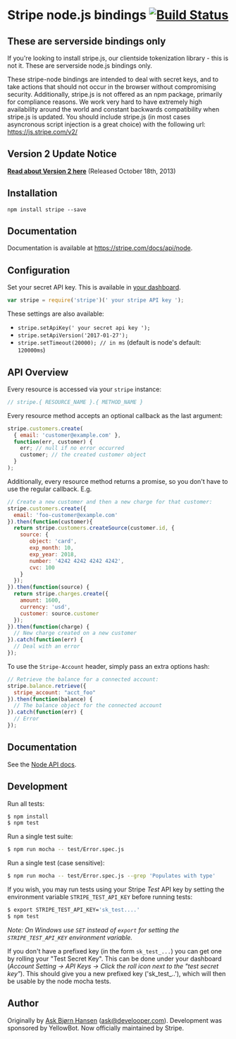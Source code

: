 # Stripe node.js bindings [![Build Status](https://travis-ci.org/stripe/stripe-node.png?branch=master)](https://travis-ci.org/stripe/stripe-node)

## These are serverside bindings only

If you're looking to install stripe.js, our clientside tokenization library - this is not it. These are serverside node.js bindings only.

These stripe-node bindings are intended to deal with secret keys, and to take actions that should not occur in the browser without compromising security. Additionally, stripe.js is not offered as an npm package, primarily for compliance reasons. We work very hard to have extremely high availability around the world and constant backwards compatibility when stripe.js is updated. You should include stripe.js (in most cases asyncronous script injection is a great choice) with the following url: https://js.stripe.com/v2/

## Version 2 Update Notice

**[Read about Version 2 here](https://github.com/stripe/stripe-node/wiki/Version-2)** (Released October 18th, 2013)

## Installation

`npm install stripe --save`

## Documentation

Documentation is available at https://stripe.com/docs/api/node.

## Configuration

Set your secret API key. This is available in [your dashboard](https://dashboard.stripe.com/account/apikeys).

```js
var stripe = require('stripe')(' your stripe API key ');
```

These settings are also available:

 * `stripe.setApiKey(' your secret api key ');`
 * `stripe.setApiVersion('2017-01-27');`
 * `stripe.setTimeout(20000); // in ms` (default is node's default: `120000ms`)

## API Overview

Every resource is accessed via your `stripe` instance:

```js
// stripe.{ RESOURCE_NAME }.{ METHOD_NAME }
```

Every resource method accepts an optional callback as the last argument:

```js
stripe.customers.create(
  { email: 'customer@example.com' },
  function(err, customer) {
    err; // null if no error occurred
    customer; // the created customer object
  }
);
```

Additionally, every resource method returns a promise, so you don't have to use the regular callback. E.g.

```js
// Create a new customer and then a new charge for that customer:
stripe.customers.create({
  email: 'foo-customer@example.com'
}).then(function(customer){
  return stripe.customers.createSource(customer.id, {
    source: {
       object: 'card',
       exp_month: 10,
       exp_year: 2018,
       number: '4242 4242 4242 4242',
       cvc: 100
    }
  });
}).then(function(source) {
  return stripe.charges.create({
    amount: 1600,
    currency: 'usd',
    customer: source.customer
  });
}).then(function(charge) {
  // New charge created on a new customer
}).catch(function(err) {
  // Deal with an error
});
```

To use the `Stripe-Account` header, simply pass an extra options hash:

```js
// Retrieve the balance for a connected account:
stripe.balance.retrieve({
  stripe_account: "acct_foo"
}).then(function(balance) {
  // The balance object for the connected account
}).catch(function(err) {
  // Error
});
```

## Documentation

See the [Node API docs](https://stripe.com/docs/api/node#intro).

## Development

Run all tests:

```bash
$ npm install
$ npm test
```

Run a single test suite:

```bash
$ npm run mocha -- test/Error.spec.js
```

Run a single test (case sensitive):

```bash
$ npm run mocha -- test/Error.spec.js --grep 'Populates with type'
```

If you wish, you may run tests using your Stripe *Test* API key by setting the environment variable `STRIPE_TEST_API_KEY` before running tests:

```bash
$ export STRIPE_TEST_API_KEY='sk_test....'
$ npm test
```

*Note: On Windows use `SET` instead of `export` for setting the `STRIPE_TEST_API_KEY` environment variable.*

If you don't have a prefixed key (in the form `sk_test_...`) you can get one by rolling your "Test Secret Key". This can be done under your dashboard (*Account Setting -> API Keys -> Click the roll icon next to the "test secret key"*). This should give you a new prefixed key ('sk_test_..'), which will then be usable by the node mocha tests.

## Author

Originally by [Ask Bjørn Hansen](https://github.com/abh) (ask@develooper.com). Development was sponsored by YellowBot. Now officially maintained by Stripe.
